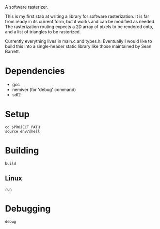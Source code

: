 A software rasterizer.

This is my first stab at writing a library for software rasterization.
It is far from ready in its current form, but it works and can be modified as needed.
The rasterization routing expects a 2D array of pixels to be rendered onto, and a list of triangles to be
rasterized.

Currently everything lives in main.c and types.h.
Eventually I would like to build this into a single-header static library like those maintained by Sean Barrett.

# Dependencies
- gcc
- nemiver (for 'debug' command)
- sdl2

# Setup

    cd $PROJECT_PATH
    source env/shell

# Building

    build

## Linux

    run

# Debugging

    debug
